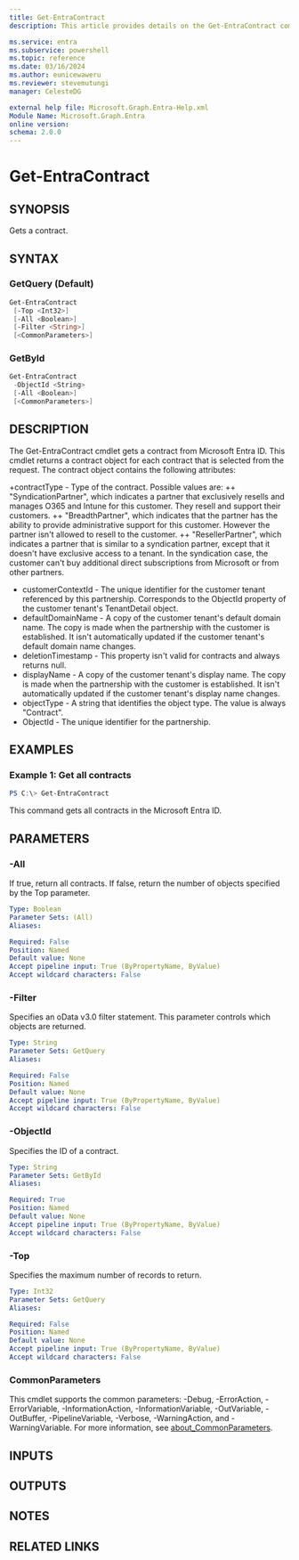 ```yaml
---
title: Get-EntraContract
description: This article provides details on the Get-EntraContract command.

ms.service: entra
ms.subservice: powershell
ms.topic: reference
ms.date: 03/16/2024
ms.author: eunicewaweru
ms.reviewer: stevemutungi
manager: CelesteDG

external help file: Microsoft.Graph.Entra-Help.xml
Module Name: Microsoft.Graph.Entra
online version:
schema: 2.0.0
---
```


# Get-EntraContract

## SYNOPSIS
Gets a contract.

## SYNTAX

### GetQuery (Default)
```powershell
Get-EntraContract 
 [-Top <Int32>] 
 [-All <Boolean>] 
 [-Filter <String>] 
 [<CommonParameters>]
```

### GetById
```powershell
Get-EntraContract 
 -ObjectId <String> 
 [-All <Boolean>] 
 [<CommonParameters>]
```

## DESCRIPTION
The Get-EntraContract cmdlet gets a contract from Microsoft Entra ID.
This cmdlet returns a contract object for each contract that is selected from the request.
The contract object contains the following attributes:

+contractType - Type of the contract.
Possible values are:  ++ "SyndicationPartner", which indicates a partner that exclusively resells and manages O365 and Intune for this customer.
They resell and support their customers.
++ "BreadthPartner", which indicates that the partner has the ability to provide administrative support for this customer.
However the partner isn't allowed to resell to the customer.
++ "ResellerPartner", which indicates a partner that is similar to a syndication partner, except that it doesn't have exclusive access to a tenant.
In the syndication case, the customer can't buy additional direct subscriptions from Microsoft or from other partners.
+ customerContextId - The unique identifier for the customer tenant referenced by this partnership.
Corresponds to the ObjectId property of the customer tenant's TenantDetail object.
+ defaultDomainName - A copy of the customer tenant's default domain name.
The copy is made when the partnership with the customer is established.
It isn't automatically updated if the customer tenant's default domain name changes.
+ deletionTimestamp - This property isn't valid for contracts and always returns null.
+ displayName - A copy of the customer tenant's display name.
The copy is made when the partnership with the customer is established.
It isn't automatically updated if the customer tenant's display name changes.
+ objectType - A string that identifies the object type.
The value is always "Contract". 
+ ObjectId - The unique identifier for the partnership.

## EXAMPLES

### Example 1: Get all contracts
```powershell
PS C:\> Get-EntraContract
```

This command gets all contracts in the Microsoft Entra ID.

## PARAMETERS

### -All
If true, return all contracts.
If false, return the number of objects specified by the Top parameter.

```yaml
Type: Boolean
Parameter Sets: (All)
Aliases:

Required: False
Position: Named
Default value: None
Accept pipeline input: True (ByPropertyName, ByValue)
Accept wildcard characters: False
```

### -Filter
Specifies an oData v3.0 filter statement.
This parameter controls which objects are returned.

```yaml
Type: String
Parameter Sets: GetQuery
Aliases:

Required: False
Position: Named
Default value: None
Accept pipeline input: True (ByPropertyName, ByValue)
Accept wildcard characters: False
```

### -ObjectId
Specifies the ID of a contract.

```yaml
Type: String
Parameter Sets: GetById
Aliases:

Required: True
Position: Named
Default value: None
Accept pipeline input: True (ByPropertyName, ByValue)
Accept wildcard characters: False
```

### -Top
Specifies the maximum number of records to return.

```yaml
Type: Int32
Parameter Sets: GetQuery
Aliases:

Required: False
Position: Named
Default value: None
Accept pipeline input: True (ByPropertyName, ByValue)
Accept wildcard characters: False
```

### CommonParameters
This cmdlet supports the common parameters: -Debug, -ErrorAction, -ErrorVariable, -InformationAction, -InformationVariable, -OutVariable, -OutBuffer, -PipelineVariable, -Verbose, -WarningAction, and -WarningVariable. For more information, see [about_CommonParameters](https://go.microsoft.com/fwlink/?LinkID=113216).

## INPUTS

## OUTPUTS

## NOTES

## RELATED LINKS
